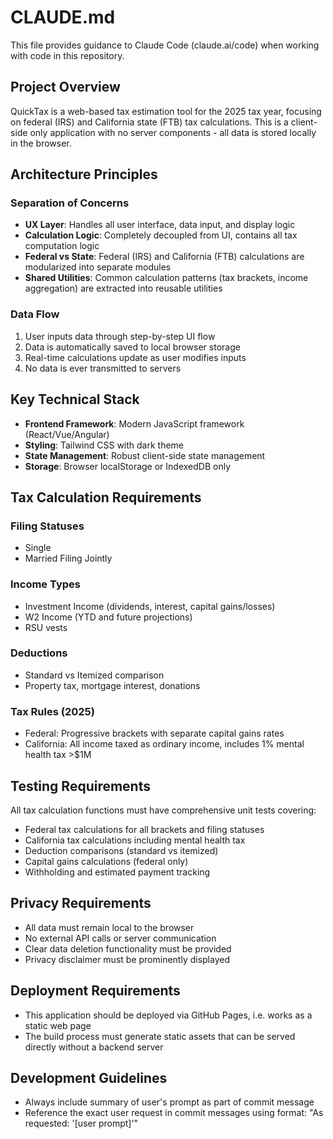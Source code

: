 # CLAUDE.md

This file provides guidance to Claude Code (claude.ai/code) when working with code in this repository.

## Project Overview

QuickTax is a web-based tax estimation tool for the 2025 tax year, focusing on federal (IRS) and California state (FTB) tax calculations. This is a client-side only application with no server components - all data is stored locally in the browser.

## Architecture Principles

### Separation of Concerns
- **UX Layer**: Handles all user interface, data input, and display logic
- **Calculation Logic**: Completely decoupled from UI, contains all tax computation logic
- **Federal vs State**: Federal (IRS) and California (FTB) calculations are modularized into separate modules
- **Shared Utilities**: Common calculation patterns (tax brackets, income aggregation) are extracted into reusable utilities

### Data Flow
1. User inputs data through step-by-step UI flow
2. Data is automatically saved to local browser storage
3. Real-time calculations update as user modifies inputs
4. No data is ever transmitted to servers

## Key Technical Stack

- **Frontend Framework**: Modern JavaScript framework (React/Vue/Angular)
- **Styling**: Tailwind CSS with dark theme
- **State Management**: Robust client-side state management
- **Storage**: Browser localStorage or IndexedDB only

## Tax Calculation Requirements

### Filing Statuses
- Single
- Married Filing Jointly

### Income Types
- Investment Income (dividends, interest, capital gains/losses)
- W2 Income (YTD and future projections)
- RSU vests

### Deductions
- Standard vs Itemized comparison
- Property tax, mortgage interest, donations

### Tax Rules (2025)
- Federal: Progressive brackets with separate capital gains rates
- California: All income taxed as ordinary income, includes 1% mental health tax >$1M

## Testing Requirements

All tax calculation functions must have comprehensive unit tests covering:
- Federal tax calculations for all brackets and filing statuses
- California tax calculations including mental health tax
- Deduction comparisons (standard vs itemized)
- Capital gains calculations (federal only)
- Withholding and estimated payment tracking

## Privacy Requirements

- All data must remain local to the browser
- No external API calls or server communication
- Clear data deletion functionality must be provided
- Privacy disclaimer must be prominently displayed

## Deployment Requirements

- This application should be deployed via GitHub Pages, i.e. works as a static web page
- The build process must generate static assets that can be served directly without a backend server

## Development Guidelines

- Always include summary of user's prompt as part of commit message
- Reference the exact user request in commit messages using format: "As requested: '[user prompt]'"